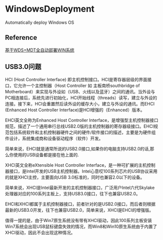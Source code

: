 # WindowsDeployment
Automatically deploy Windows OS

## Reference

[基于WDS+MDT全自动部署WIN系统](https://www.sohu.com/a/198024963_733939)

## USB3.0问题
HCI (Host Controller Interface) 即主机控制接口。HCI是寄存器层级的界面接口，它允许一个主控制器（Host Controller 如 主板南桥southbridge of Motherboard）来实现与外设如（USB、火线以及蓝牙）之间的通讯。当外设与PC相连接后，系统先进行初始化，HCI开始线程（threads）读写，建立与外设的连接。接下来，HCI会重置然后读外设的缓存大小，建立与外设的通讯。而EHCI (Enhanced Host Controller Interface)是HCI增强的（Enhanced）版本。

EHCI英文全称为Enhanced Host Controller Interface，是增强型主机控制器接口规范，描述了一个通用串行总线USB2.0版的主机控制器的寄存器级接口。EHCI规范包括系统软件和主机控制器硬件之间的硬件/软件接口的描述，主要是为硬件组件设计，系统集成商和设备驱动程序（软件）开发。

简单来说，EHCI就是通常所说的USB2.0接口,如果你的电脑支持USB2.0的话,那么你使用的USB设备都是接在他上面的.

XHCI英文全称eXtensible Host Controller Interface，是一种可扩展的主机控制器接口，是Intel开发的USB主机控制器。Intel心意哎100系列芯片的USB协议采用的就是XHCI主控，主要面向USB 3.0标准的，同时也兼容2.0以下的设备。

简单来说，XHCI是Intel最新开发的主机控制器接口，广泛用户Intel六代Skylake处理器对应的100系列主板上，支持USB3.0接口，往下也兼容USB2.0。

EHCI和XHCI都属于主机控制器接口，前者针对的是USB2.0接口，而后者则根据最新的USB3.0开发，往下也兼容USB2.0，简单来说，XHCI是EHCI的增强版。

值得一提的是，由于Win7原生系统没有带有XHCI驱动，因此100系列主板安装Win7系统会出现USB鼠标键盘失效的情况，而Win8和Win10原生系统由于内置了XHCI驱动，因此不会出现这种情况。
